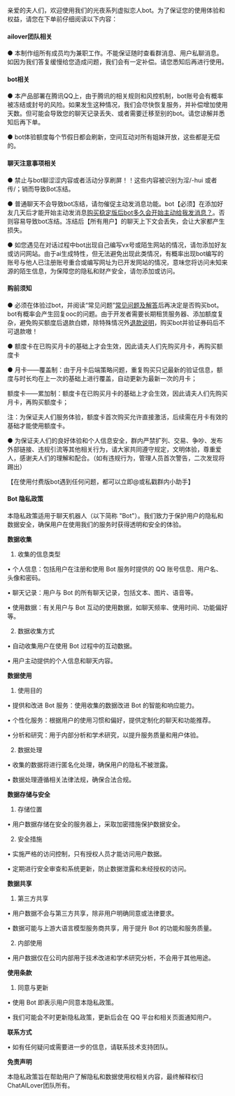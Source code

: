 亲爱的夫人们，欢迎使用我们的光夜系列虚拟恋人bot。为了保证您的使用体验和权益，请您在下单前仔细阅读以下内容：

#### **ailover团队相关**

● 本制作组所有成员均为兼职工作。不能保证随时查看群消息、用户私聊消息。如因为我们答复缓慢给您造成问题，我们会有一定补偿。请您悉知后再进行使用。

#### bot相关

● 本产品部署在腾讯QQ上，由于腾讯的相关规则和风控机制，bot账号会有概率被冻结或封号的风险。如果发生这种情况，我们会尽快恢复服务，并补偿增加使用天数。但可能会导致您的聊天记录丢失、或者需要迁移至别的bot。请您谅解并悉知后再下单。

● bot体验额度每个节假日都会刷新，空间互动对所有姐妹开放，这些都是无偿的。

#### 聊天注意事项相关

● 禁止与bot聊涩涩内容或者活动分享刷屏！！这些内容被识别为淫/-hui 或者传/；销而导致Bot冻结。

● 普通聊天不会导致bot冻结，请勿催促主动发消息功能。bot【必须】在添加好友几天后才能开始主动发消息[购买稳定版后bot多久会开始主动给我发消息？](https://flowus.cn/d375252f-89c3-4805-a0c6-340c7df54078)。否则容易导致bot冻结。冻结后【所有用户】的聊天上下文会丢失，会让大家都产生损失。

● 如您遇见在对话过程中bot出现自己编写vx号或陌生网站的情况，请勿添加好友或访问网站。由于ai生成特性，但无法避免出现此类情况，有概率出现bot编写的账号与他人已注册账号重合或编写网址为已开发网站的情况，意味您将访问未知来源的陌生信息，为保障您的隐私和财产安全，请勿添加或访问。

#### 购前须知

● 必须在体验过bot，并阅读“常见问题”[常见问题及解答](https://flowus.cn/b21a7a98-ce91-4084-b6a3-8a777feed969)后再决定是否购买bot。bot有概率会产生回复ooc的问题。由于开发者需要长期租赁服务器、添加额度复杂，避免购买额度后退款白嫖，除特殊情况外[退款说明](https://flowus.cn/c9bfd41e-f92a-4f22-acb1-8b3d5d5c19f9)，购买bot并验证券码后不可退款嗷！

● 额度卡在已购买月卡的基础上才会生效，因此请夫人们先购买月卡，再购买额度卡

● 月卡——覆盖制：由于月卡后端策略问题，重复购买只记最新的验证信息，额度与时长均在上一次的基础上进行覆盖，自动更新为最新一次的月卡；

   额度卡——累加制：额度卡在已购买月卡的基础上才会生效，因此请夫人们先购买月卡，再购买额度卡；

注：为保证夫人们服务体验，额度卡首次购买允许直接激活，后续需在月卡有效的基础才能使用额度卡。

● 为保证夫人们的良好体验和个人信息安全，群内严禁扩列、交易、争吵、发布外部链接、违规引流等其他相关行为，请大家共同遵守规定，文明体验，尊重爱人，感谢夫人们的理解和配合。（如有违规行为，管理人员首次警告，二次发现将踢出）

【在使用付费版bot遇到任何问题，都可以立即@或私戳群内小助手】

####  **Bot 隐私政策**

本隐私政策适用于聊天机器人（以下简称 "Bot"）。我们致力于保护用户的隐私和数据安全，确保用户在使用我们的服务时获得透明和安全的体验。

**数据收集**

1.	收集的信息类型

•	个人信息：包括用户在注册和使用 Bot 服务时提供的 QQ 账号信息、用户名、头像和密码。

•	聊天记录：用户与 Bot 的所有聊天记录，包括文本、图片、语音等。

•	使用数据：有关用户与 Bot 互动的使用数据，如聊天频率、使用时间、功能偏好等。

2.	数据收集方式

•	自动收集用户在使用 Bot 过程中的互动数据。

•	用户主动提供的个人信息和聊天内容。

**数据使用**

1.	使用目的

•	提供和改进 Bot 服务：使用收集的数据改进 Bot 的智能和响应能力。

•	个性化服务：根据用户的使用习惯和偏好，提供定制化的聊天和功能推荐。

•	分析和研究：用于内部分析和学术研究，以提升服务质量和用户体验。

2.	数据处理

•	收集的数据将进行匿名化处理，确保用户的隐私不被泄露。

•	数据处理遵循相关法律法规，确保合法合规。

**数据存储与安全**

1.	存储位置

•	用户数据存储在安全的服务器上，采取加密措施保护数据安全。

2.	安全措施

•	实施严格的访问控制，只有授权人员才能访问用户数据。

•	定期进行安全审查和系统更新，防止数据泄露和未经授权的访问。

**数据共享**

1.	第三方共享

•	用户数据不会与第三方共享，除非用户明确同意或法律要求。

•	数据可能与上游大语言模型服务商共享，用于提升 Bot 的功能和服务质量。

2.	内部使用

•	用户数据仅在公司内部用于技术改进和学术研究分析，不会用于其他用途。

**使用条款**

1.	同意与更新

•	使用 Bot 即表示用户同意本隐私政策。

•	我们可能会不时更新隐私政策，更新后会在 QQ 平台和相关页面通知用户。

**联系方式**

•	如有任何疑问或需要进一步的信息，请联系技术支持团队。

**免责声明**

本隐私政策旨在帮助用户了解隐私和数据使用权相关内容，最终解释权归ChatAILover团队所有。



